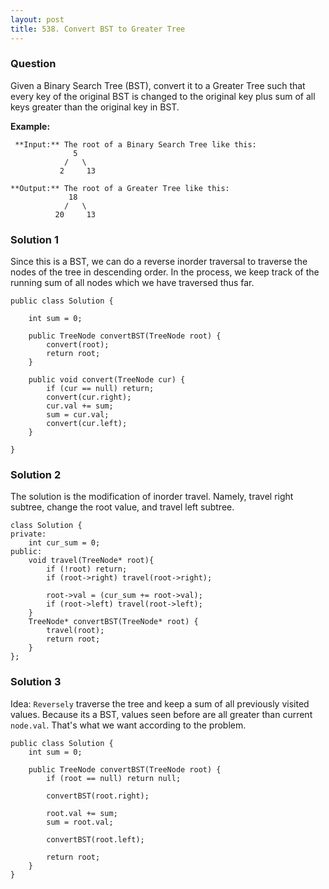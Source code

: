 ```yaml
---
layout: post
title: 538. Convert BST to Greater Tree
---
```

### Question
Given a Binary Search Tree (BST), convert it to a Greater Tree such that every
key of the original BST is changed to the original key plus sum of all keys
greater than the original key in BST.

 **Example:**

    
    
     **Input:** The root of a Binary Search Tree like this:
                  5
                /   \
               2     13
    
    **Output:** The root of a Greater Tree like this:
                 18
                /   \
              20     13
    

### Solution 1
Since this is a BST, we can do a reverse inorder traversal to traverse the
nodes of the tree in descending order. In the process, we keep track of the
running sum of all nodes which we have traversed thus far.

    
    
    public class Solution {
    
        int sum = 0;
        
        public TreeNode convertBST(TreeNode root) {
            convert(root);
            return root;
        }
        
        public void convert(TreeNode cur) {
            if (cur == null) return;
            convert(cur.right);
            cur.val += sum;
            sum = cur.val;
            convert(cur.left);
        }
        
    }
    


### Solution 2
The solution is the modification of inorder travel. Namely, travel right
subtree, change the root value, and travel left subtree.

    
    
    class Solution {
    private:
        int cur_sum = 0;
    public:
        void travel(TreeNode* root){
            if (!root) return;
            if (root->right) travel(root->right);
            
            root->val = (cur_sum += root->val);
            if (root->left) travel(root->left);
        }
        TreeNode* convertBST(TreeNode* root) {
            travel(root);
            return root;
        }
    };
    


### Solution 3
Idea: `Reversely` traverse the tree and keep a sum of all previously visited
values. Because its a BST, values seen before are all greater than current
`node.val`. That's what we want according to the problem.

    
    
    public class Solution {
        int sum = 0;
        
        public TreeNode convertBST(TreeNode root) {
            if (root == null) return null;
            
            convertBST(root.right);
            
            root.val += sum;
            sum = root.val;
            
            convertBST(root.left);
            
            return root;
        }
    }
    



